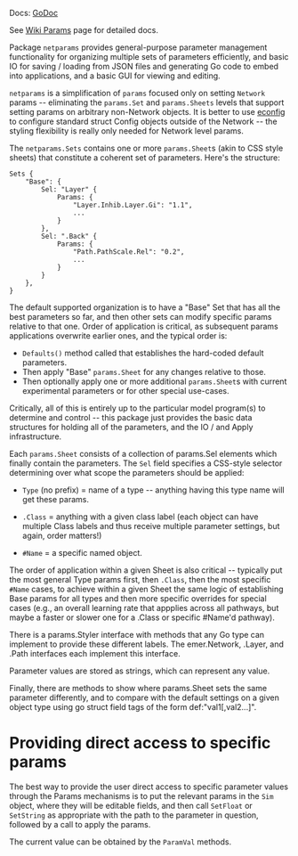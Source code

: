Docs: [GoDoc](https://pkg.go.dev/github.com/emer/emergent/netparams)

See [Wiki Params](https://github.com/emer/emergent/wiki/Params) page for detailed docs.

Package `netparams` provides general-purpose parameter management functionality for organizing multiple sets of parameters efficiently, and basic IO for saving / loading from JSON files and generating Go code to embed into applications, and a basic GUI for viewing and editing.

`netparams` is a simplification of `params` focused only on setting `Network` params -- eliminating the `params.Set` and `params.Sheets` levels that support setting params on arbitrary non-Network objects.  It is better to use [econfig](../econfig) to configure standard struct Config objects outside of the Network -- the styling flexibility is really only needed for Network level params.

The `netparams.Sets` contains one or more `params.Sheet`s (akin to CSS style sheets) that constitute a coherent set of parameters.  Here's the structure:

```
Sets {
    "Base": {
        Sel: "Layer" {
            Params: {
                "Layer.Inhib.Layer.Gi": "1.1",
                ...
            }
        },
        Sel: ".Back" {
            Params: {
                "Path.PathScale.Rel": "0.2",
                ...
            }
        }
    },
}
```


The default supported organization is to have a "Base" Set that has all the best parameters so far, and then other sets can modify specific params relative to that one. Order of application is critical, as subsequent params applications overwrite earlier ones, and the typical order is:

* `Defaults()` method called that establishes the hard-coded default parameters.
* Then apply "Base" `params.Sheet` for any changes relative to those.
* Then optionally apply one or more additional `params.Sheet`s with current experimental parameters or for other special use-cases.

Critically, all of this is entirely up to the particular model program(s) to determine and control -- this package just provides the basic data structures for holding all of the parameters, and the IO / and Apply infrastructure.

Each `params.Sheet` consists of a collection of params.Sel elements which finally contain the parameters.  The `Sel` field specifies a CSS-style selector determining over what scope the parameters should be applied:

* `Type` (no prefix) = name of a type -- anything having this type name will get these params.

* `.Class` = anything with a given class label (each object can have multiple Class labels and thus receive multiple parameter settings, but again, order matters!)

* `#Name` = a specific named object.

The order of application within a given Sheet is also critical -- typically put the most general Type params first, then `.Class`, then the most specific `#Name` cases, to achieve within a given Sheet the same logic of establishing Base params for all types and then more specific overrides for special cases (e.g., an overall learning rate that appplies across all pathways, but maybe a faster or slower one for a .Class or specific #Name'd pathway).

There is a params.Styler interface with methods that any Go type can implement to provide these different labels.  The emer.Network, .Layer, and .Path interfaces each implement this interface.

Parameter values are stored as strings, which can represent any value.

Finally, there are methods to show where params.Sheet sets the same parameter differently, and to compare with the default settings on a given object type using go struct field tags of the form def:"val1[,val2...]".

# Providing direct access to specific params

The best way to provide the user direct access to specific parameter values through the Params mechanisms is to put the relevant params in the `Sim` object, where they will be editable fields, and then call `SetFloat` or `SetString` as appropriate with the path to the parameter in question, followed by a call to apply the params.

The current value can be obtained by the `ParamVal` methods.


